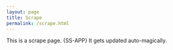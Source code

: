 ```yaml
---
layout: page
title: Scrape
permalink: /scrape.html
---
```


This is a scrape page.
{SS-APP}
It gets updated auto-magically. 
